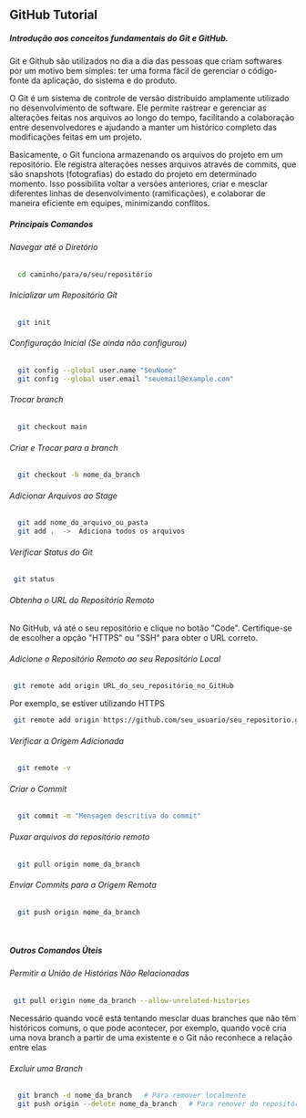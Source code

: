 <h2> GitHub Tutorial </h2> 

<h5>Introdução aos conceitos fundamentais do Git e GitHub.</h5>
<p>Git e Github são utilizados no dia a dia das pessoas que criam softwares por um motivo bem simples: ter uma forma fácil de gerenciar o código-fonte da aplicação, do sistema e do produto.
  
O Git é um sistema de controle de versão distribuído amplamente utilizado no desenvolvimento de software. Ele permite rastrear e gerenciar as alterações feitas nos arquivos ao longo do tempo, facilitando a colaboração entre desenvolvedores e ajudando a manter um histórico completo das modificações feitas em um projeto.

Basicamente, o Git funciona armazenando os arquivos do projeto em um repositório. Ele registra alterações nesses arquivos através de commits, que são snapshots (fotografias) do estado do projeto em determinado momento. Isso possibilita voltar a versões anteriores, criar e mesclar diferentes linhas de desenvolvimento (ramificações), e colaborar de maneira eficiente em equipes, minimizando conflitos.

</p>

<h5> Principais Comandos </h5>

<h6> Navegar até o Diretório </h6>

```bash 
  cd caminho/para/o/seu/repositório
```

<h6>Inicializar um Repositório Git</h6>

```bash
  git init
```

<h6>Configuração Inicial (Se ainda não configurou)</h6>

```bash
  git config --global user.name "SeuNome"
  git config --global user.email "seuemail@example.com"
```

<h6>Trocar branch</h6>

```bash
  git checkout main
 ```

<h6>Criar e Trocar para a branch</h6>

```bash
  git checkout -b nome_da_branch
 ```

<h6> Adicionar Arquivos ao Stage </h6>

```bash
  git add nome_do_arquivo_ou_pasta
  git add .  ->  Adiciona todos os arquivos
```

<h6> Verificar Status do Git </h6>

```bash
 git status
```

<h6>Obtenha o URL do Repositório Remoto</h6>
<p>No GitHub, vá até o seu repositório e clique no botão "Code". Certifique-se de escolher a opção "HTTPS" ou "SSH" para obter o URL correto.</p>

<h6> Adicione o Repositório Remoto ao seu Repositório Local </h6>

```bash
 git remote add origin URL_do_seu_repositório_no_GitHub
```

<p>Por exemplo, se estiver utilizando HTTPS<p>

```bash
 git remote add origin https://github.com/seu_usuario/seu_repositorio.git
```

<h6> Verificar a Origem Adicionada </h6>

```bash
  git remote -v
```

<h6> Criar o Commit </h6>

```bash
  git commit -m "Mensagem descritiva do commit"
```

<h6> Puxar arquivos do repositório remoto </h6>

```bash
  git pull origin nome_da_branch
```

<h6> Enviar Commits para a Origem Remota </h6>

```bash
  git push origin nome_da_branch
```

</br>

<h5> Outros Comandos Úteis </h5>

<h6> Permitir a União de Histórias Não Relacionadas </h6>

```bash
 git pull origin nome_da_branch --allow-unrelated-histories

```
<p> Necessário quando você está tentando mesclar duas branches que não têm históricos comuns, o que pode acontecer, por exemplo, quando você cria uma nova branch a partir de uma existente e o Git não reconhece a relação entre elas</p>

<h6> Excluir uma Branch </h6>

```bash
  git branch -d nome_da_branch   # Para remover localmente
  git push origin --delete nome_da_branch   # Para remover do repositório remoto

```



